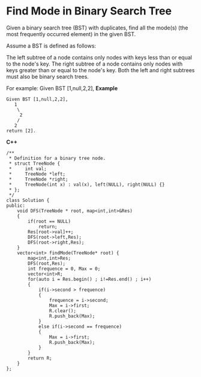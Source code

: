 # Find Mode in Binary Search Tree    
Given a binary search tree (BST) with duplicates, find all the mode(s) (the most frequently occurred element) in the given 
BST.

Assume a BST is defined as follows:

The left subtree of a node contains only nodes with keys less than or equal to the node's key.
The right subtree of a node contains only nodes with keys greater than or equal to the node's key.
Both the left and right subtrees must also be binary search trees.
 
For example:
Given BST [1,null,2,2],
**Example**
```
Given BST [1,null,2,2],
   1
    \
     2
    /
   2
return [2].
```

**C++**
```
/**
 * Definition for a binary tree node.
 * struct TreeNode {
 *     int val;
 *     TreeNode *left;
 *     TreeNode *right;
 *     TreeNode(int x) : val(x), left(NULL), right(NULL) {}
 * };
 */
class Solution {
public:
    void DFS(TreeNode * root, map<int,int>&Res)
    {
        if(root == NULL)
            return;
        Res[root->val]++;
        DFS(root->left,Res);
        DFS(root->right,Res);
    }
    vector<int> findMode(TreeNode* root) {
        map<int,int>Res;
        DFS(root,Res);
        int frequence = 0, Max = 0;
        vector<int>R;
        for(auto i = Res.begin() ; i!=Res.end() ; i++)
        {
            if(i->second > frequence)
            {
                frequence = i->second;
                Max = i->first;
                R.clear();
                R.push_back(Max);
            }
            else if(i->second == frequence)
            {
                Max = i->first;
                R.push_back(Max);
            }
        }
        return R;
    }
};
```
